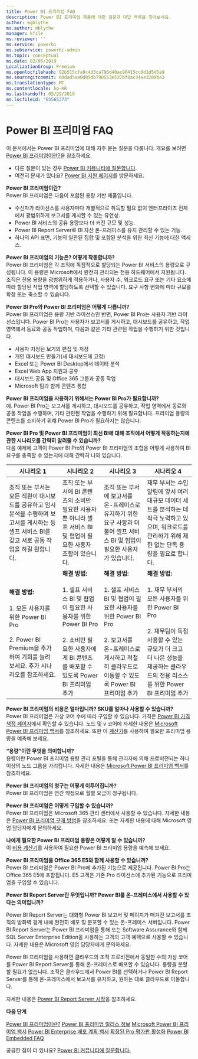 ```yaml
---
title: Power BI 프리미엄 FAQ
description: Power BI 프리미엄 제품에 대한 질문과 대답 목록을 찾아보세요.
author: mgblythe
ms.author: mblythe
manager: kfile
ms.reviewer: ''
ms.service: powerbi
ms.subservice: powerbi-admin
ms.topic: conceptual
ms.date: 02/05/2019
LocalizationGroup: Premium
ms.openlocfilehash: 92b515cfa9c4d3ca796d48ac90415cc0d1d5d5a9
ms.sourcegitcommit: 60dad5aa0d85db790553e537bf8ac34ee3289ba3
ms.translationtype: MT
ms.contentlocale: ko-KR
ms.lasthandoff: 05/29/2019
ms.locfileid: "65565373"
---
```

# <a name="power-bi-premium-faq"></a>Power BI 프리미엄 FAQ

이 문서에서는 Power BI 프리미엄에 대해 자주 묻는 질문을 다룹니다. 개요를 보려면 [Power BI 프리미엄이란?](service-premium-what-is.md)을 참조하세요.

* 다른 질문이 있는 경우 [Power BI 커뮤니티에 질문합니다](http://community.powerbi.com/).
* 여전히 문제가 있나요? [Power BI 지원 페이지](https://powerbi.microsoft.com/support/)를 방문하세요.

**Power BI 프리미엄이란?**  
Power BI 프리미엄은 다음이 포함된 용량 기반 제품입니다.

* 수신자가 라이선스를 사용자마다 개별적으로 취득할 필요 없이 엔터프라이즈 전체에서 광범위하게 보고서를 게시할 수 있는 유연성.
* Power BI 서비스의 공유 용량보다 더 커진 규모 및 성능.
* Power BI Report Server로 BI 자산 온-프레미스를 유지 관리할 수 있는 기능.
* 하나의 API 표면, 기능의 일관된 집합 및 포함된 분석을 위한 최신 기능에 대한 액세스.

**Power BI 프리미엄의 기능은? 어떻게 작동합니까?**  
Power BI 프리미엄은 각 조직에 독점적으로 할당되는 Power BI 서비스의 용량으로 구성됩니다. 이 용량은 Microsoft에서 완전히 관리되는 전용 하드웨어에서 지원됩니다. 조직은 전용 용량을 광범위하게 적용하거나, 사용자 수, 워크로드 요구 또는 기타 요소에 따라 할당된 작업 영역에 할당하도록 선택할 수 있습니다. 요구 사항 변화에 따라 규모를 확장 또는 축소할 수 있습니다.

**Power BI Pro와 Power BI 프리미엄은 어떻게 다릅니까?**  
Power BI 프리미엄은 용량 기반 라이선스인 반면, Power BI Pro는 사용자 기반 라이선스입니다. Power BI Pro는 사용자가 보고서를 게시하고, 대시보드를 공유하고, 작업 영역에서 동료와 공동 작업하며, 다음과 같은 기타 관련된 작업을 수행하기 위한 것입니다.

* 사용자 지정된 보기의 편집 및 저장
* 개인 대시보드 만들기(새 대시보드에 고정)
* Excel 또는 Power BI Desktop에서 데이터 분석
* Excel Web App 지원과 공유
* 대시보드 공유 및 Office 365 그룹과 공동 작업
* Microsoft 팀과 함께 콘텐츠 통합

**Power BI 프리미엄을 사용하기 위해서는 Power BI Pro가 필요합니까?**  
예. Power BI Pro는 보고서를 게시하고, 대시보드를 공유하고, 작업 영역에서 동료와 공동 작업을 수행하며, 기타 관련된 작업을 수행하기 위해 필요합니다. 프리미엄 용량의 콘텐츠를 소비하기 위해 Power BI Pro가 필요하지는 않습니다.

**Power BI Pro 및 Power BI 프리미엄이 최신 BI에 대해 조직에서 어떻게 작동하는지에 관한 시나리오를 간략히 알려줄 수 있습니까?**  
다음 예제에 고객이 Power BI Pro와 Power BI 프리미엄의 조합을 어떻게 사용하여 BI 요구를 충족할 수 있는지에 대해 간략히 나와 있습니다.

| 시나리오 1 | 시나리오 2 | 시나리오 3 | 시나리오 4 |
| --- | --- | --- | --- |
| 조직 또는 부서는 모든 직원이 대시보드를 공유하고 임시 분석을 수행하며 보고서를 게시하는 등 셀프 서비스 BI를 갖고 서로 공동 작업을 하길 원합니다. | 조직 또는 부서에 BI 콘텐츠의 소비만 필요한 사용자뿐 아니라 셀프 서비스 BI 및 협업이 필요한 사용자 조합이 있습니다. | 조직 또는 부서에 보고서를 온-프레미스로 유지하기 위한 요구 사항과 더불어 셀프 서비스 BI 및 협업이 필요한 사용자가 있습니다. | 재무 부서는 수입 알림에 앞서 여러 대규모 데이터 세트를 분석하는 데 적극 노력하고 있으며, 워크로드를 관리하기 위해 제한 없는 단독 용량을 필요로 합니다. |
| **해결 방법:**<br/><br/>1. 모든 사용자를 위한 Power BI Pro<br/><br/>2. Power BI Premium을 추가하여 기회를 늘려 보세요. 추가 시나리오를 참조하세요. |**해결 방법:**<br/><br/>1. 셀프 서비스 BI 및 협업이 필요한 사용자를 위한 Power BI Pro<br/><br/>2. 소비만 필요한 사용자에게 BI 콘텐츠를 배포할 수 있도록 Power BI 프리미엄 추가 |**해결 방법:**<br/><br/>1. 셀프 서비스 BI 및 협업이 필요한 사용자를 위한 Power BI Pro<br/><br/>2. 보고서를 온-프레미스로 게시하고 적절히 클라우드로 이동할 수 있도록 Power BI 프리미엄 추가 |**해결 방법:**<br/><br/>1. 재무 부서의 모든 사용자를 위한 Power BI Pro<br/><br/>2. 재무팀이 독점 사용할 수 있는 규모가 더 크고 더 나은 성능을 제공하는 클라우드의 전용 리소스를 위한 Power BI 프리미엄 추가 |

**Power BI 프리미엄의 비용은 얼마입니까? SKU를 얼마나 사용할 수 있습니까?**  
Power BI 프리미엄은 가상 코어 수에 따라 구입할 수 있습니다. 가격은 [Power BI 가격 책정 페이지](https://powerbi.microsoft.com/pricing/)에서 확인할 수 있습니다. 노드 및 v 코어에 자세한 내용은 [Microsoft Power BI 프리미엄 백서](https://aka.ms/pbipremiumwhitepaper)를 참조하세요. 또한 이 [계산기](https://powerbi.microsoft.com/calculator/)를 사용하여 필요한 프리미엄 용량을 예측해 보세요.

**“용량”이란 무엇을 의미합니까?**  
용량이란 Power BI 프리미엄 용량 관리 포털을 통해 관리자에 의해 프로비전되는 하나 이상의 노드 그룹을 가리킵니다. 자세한 내용은 [Microsoft Power BI 프리미엄 백서](https://aka.ms/pbipremiumwhitepaper)를 참조하세요.

**Power BI 프리미엄의 청구는 어떻게 이루어집니까?**  
Power BI 프리미엄은 연간 약정으로 월별 요금이 청구됩니다.

**Power BI 프리미엄은 어떻게 구입할 수 있습니까?**  
Power BI 프리미엄은 Microsoft 365 관리 센터에서 사용할 수 있습니다. 자세한 내용은 [Power BI 프리미엄 구매 방법](service-admin-premium-purchase.md)을 참조하세요. 또는 자세한 내용에 대해 Microsoft 영업 담당자에게 문의하세요.

**나에게 필요한 Power BI 프리미엄 용량은 어떻게 알 수 있습니까?**  
이 [비용 계산기](https://powerbi.microsoft.com/calculator/)를 사용하여 필요한 Power BI 프리미엄 용량을 예측해 보세요.

**Power BI 프리미엄을 Office 365 E5와 함께 사용할 수 있습니까?**  
Power BI 프리미엄은 Power BI Pro에 추가된 기능으로 제공됩니다. Power BI Pro는 Office 365 E5에 포함됩니다. E5 고객은 기존 Pro 라이선스에 추가된 기능으로 프리미엄을 구입할 수 있습니다.

**Power BI Report Server란 무엇입니까? Power BI를 온-프레미스에서 사용할 수 있다는 의미입니까?**

Power BI Report Server는 대화형 Power BI 보고서 및 페이지가 매겨진 보고서를 조직의 방화벽 경계 내에 완전히 배포 및 분포할 수 있는 온-프레미스 서버입니다. Power BI Report Server는 Power BI 프리미엄을 통해 또는 Software Assurance와 함께 SQL Server Enterprise Edition을 사용하는 고객의 고객 혜택으로 사용할 수 있습니다. 자세한 내용은 Microsoft 영업 담당자에게 문의하세요.	

Power BI 프리미엄을 사용하면 클라우드의 조직 프로비전에서 동일한 수의 가상 코어를 Power BI Report Server를 통해 온-프레미스로 배포할 수 있습니다. 용량을 분할할 필요가 없습니다. 조직은 클라우드에서 Power BI를 선택하거나 Power BI Report Server를 통해 온-프레미스에서 보고서를 유지하고, 원하는 대로 클라우드로 이동합니다.

자세한 내용은 [Power BI Report Server 시작](report-server/get-started.md)을 참조하세요.

**다음 단계**

[Power BI 프리미엄이란?](service-premium-what-is.md)
[Power BI 프리미엄 릴리스 정보](service-premium-release-notes.md)
[Microsoft Power BI 프리미엄 백서](https://aka.ms/pbipremiumwhitepaper)
[Power BI Enterprise 배포 계획 백서](https://aka.ms/pbienterprisedeploy)
[확장된 Pro 평가판 활성화](service-extended-pro-trial.md)
[Power BI Embedded FAQ](developer/embedded-faq.md)

궁금한 점이 더 있나요? [Power BI 커뮤니티에 질문합니다.](https://community.powerbi.com/)
